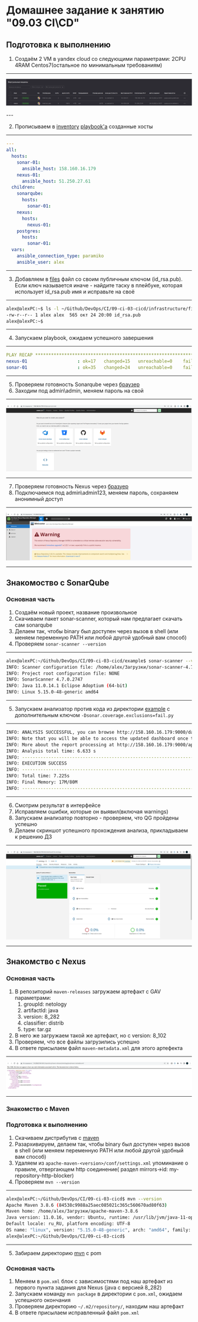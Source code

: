 # Домашнее задание к занятию "09.03 CI\CD"

## Подготовка к выполнению

1. Создаём 2 VM в yandex cloud со следующими параметрами: 2CPU 4RAM Centos7(остальное по минимальным требованиям)

---
<p align="left">
  <img src="./images/virtual_machines.png">
</p>
---

2. Прописываем в [inventory](./infrastructure/inventory/cicd/hosts.yml) [playbook'a](./infrastructure/site.yml) созданные хосты

---
```yaml
---
all:
  hosts:
    sonar-01:
      ansible_host: 158.160.16.179
    nexus-01:
      ansible_host: 51.250.27.61
  children:
    sonarqube:
      hosts:
        sonar-01:
    nexus:
      hosts:
        nexus-01:
    postgres:
      hosts:
        sonar-01:
  vars:
    ansible_connection_type: paramiko
    ansible_user: alex
```
---

3. Добавляем в [files](./infrastructure/files/) файл со своим публичным ключом (id_rsa.pub). Если ключ называется иначе - найдите таску в плейбуке, которая использует id_rsa.pub имя и исправьте на своё

---
```bash
alex@alexPC:~$ ls -l ~/Github/DevOps/CI/09-ci-03-cicd/infrastructure/files/ | grep  .pub
-rw-r--r-- 1 alex alex  565 окт 24 20:00 id_rsa.pub
alex@alexPC:~$ 
```
---

4. Запускаем playbook, ожидаем успешного завершения

---
```yaml
PLAY RECAP ***********************************************************************************************************************************************************************
nexus-01                   : ok=17   changed=15   unreachable=0    failed=0    skipped=2    rescued=0    ignored=0   
sonar-01                   : ok=35   changed=24   unreachable=0    failed=0    skipped=0    rescued=0    ignored=0 
```
---

5. Проверяем готовность Sonarqube через [браузер](http://localhost:9000)
6. Заходим под admin\admin, меняем пароль на свой
   
---

<p align="left">
  <img src="./images/sonarq.png">
</p>

---

7.  Проверяем готовность Nexus через [бразуер](http://localhost:8081)
8. Подключаемся под admin\admin123, меняем пароль, сохраняем анонимный доступ

---

<p align="left">
  <img src="./images/nexus.png">
</p>

---


## Знакомоство с SonarQube

### Основная часть

1. Создаём новый проект, название произвольное
2. Скачиваем пакет sonar-scanner, который нам предлагает скачать сам sonarqube
3. Делаем так, чтобы binary был доступен через вызов в shell (или меняем переменную PATH или любой другой удобный вам способ)
4. Проверяем `sonar-scanner --version`

---
```bash
alex@alexPC:~/Github/DevOps/CI/09-ci-03-cicd/example$ sonar-scanner --version
INFO: Scanner configuration file: /home/alex/Загрузки/sonar-scanner-4.7.0.2747-linux/conf/sonar-scanner.properties
INFO: Project root configuration file: NONE
INFO: SonarScanner 4.7.0.2747
INFO: Java 11.0.14.1 Eclipse Adoptium (64-bit)
INFO: Linux 5.15.0-48-generic amd64
```
---

5. Запускаем анализатор против кода из директории [example](./example) с дополнительным ключом `-Dsonar.coverage.exclusions=fail.py`

---
```bash
INFO: ANALYSIS SUCCESSFUL, you can browse http://158.160.16.179:9000/dashboard?id=netology
INFO: Note that you will be able to access the updated dashboard once the server has processed the submitted analysis report
INFO: More about the report processing at http://158.160.16.179:9000/api/ce/task?id=AYQLNVY38tTgnanVk5pu
INFO: Analysis total time: 6.633 s
INFO: ------------------------------------------------------------------------
INFO: EXECUTION SUCCESS
INFO: ------------------------------------------------------------------------
INFO: Total time: 7.225s
INFO: Final Memory: 17M/80M
INFO: ------------------------------------------------------------------------
```
---

6. Смотрим результат в интерфейсе
7. Исправляем ошибки, которые он выявил(включая warnings)
8. Запускаем анализатор повторно - проверяем, что QG пройдены успешно
9.  Делаем скриншот успешного прохождения анализа, прикладываем к решению ДЗ

---

<p align="left">
  <img src="./images/sonarq_pass.png">
</p>

---

## Знакомство с Nexus

### Основная часть

1. В репозиторий `maven-releases` загружаем артефакт с GAV параметрами:
   1. groupId: netology
   2. artifactId: java
   3. version: 8_282
   4. classifier: distrib
   5. type: tar.gz
2. В него же загружаем такой же артефакт, но с version: 8_102
3. Проверяем, что все файлы загрузились успешно
4. В ответе присылаем файл `maven-metadata.xml` для этого артефекта

---

<p align="left">
  <img src="./images/nexus_java.png">
</p>

---


### Знакомство с Maven

### Подготовка к выполнению

1. Скачиваем дистрибутив с [maven](https://maven.apache.org/download.cgi)
2. Разархивируем, делаем так, чтобы binary был доступен через вызов в shell (или меняем переменную PATH или любой другой удобный вам способ)
3. Удаляем из `apache-maven-<version>/conf/settings.xml` упоминание о правиле, отвергающем http соединение( раздел mirrors->id: my-repository-http-blocker)
4. Проверяем `mvn --version`

---
```bash
alex@alexPC:~/Github/DevOps/CI/09-ci-03-cicd$ mvn --version
Apache Maven 3.8.6 (84538c9988a25aec085021c365c560670ad80f63)
Maven home: /home/alex/Загрузки/apache-maven-3.8.6
Java version: 11.0.16, vendor: Ubuntu, runtime: /usr/lib/jvm/java-11-openjdk-amd64
Default locale: ru_RU, platform encoding: UTF-8
OS name: "linux", version: "5.15.0-48-generic", arch: "amd64", family: "unix"
alex@alexPC:~/Github/DevOps/CI/09-ci-03-cicd$ 
```
---

5. Забираем директорию [mvn](./mvn) с pom

### Основная часть

1. Меняем в `pom.xml` блок с зависимостями под наш артефакт из первого пункта задания для Nexus (java с версией 8_282)
2. Запускаем команду `mvn package` в директории с `pom.xml`, ожидаем успешного окончания
3. Проверяем директорию `~/.m2/repository/`, находим наш артефакт
4. В ответе присылаем исправленный файл `pom.xml`

